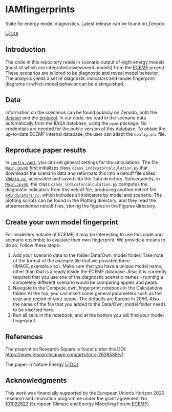 # IAMfingerprints
Suite for energy model diagnostics. Latest release can be found on Zenodo:

[![DOI](https://zenodo.org/badge/DOI/10.5281/zenodo.8220167.svg)](https://doi.org/10.5281/zenodo.8220167)

## Introduction
The code in this repository reads in scenario output of eight energy models (most of which are integrated assessment models) from the [ECEMF](https://www.ecemf.eu/) project. These scenarios are tailored to be diagnostic and reveal model behavior. The analysis yields a set of diagnostic indicators and model fingerprint diagrams in which model behavior can be distinguished.

## Data
Information on the scenarios can be found publicly on Zenodo, both the [dataset](https://zenodo.org/record/7634845) and the [protocol](https://doi.org/10.5281/zenodo.6782373). In our code, we read in the scenario data automatically from the IIASA database, using the `pyam` package. No credentials are needed for the public version of this database. To obtain the up-to-date ECEMF internal database, the user can adapt the `config.ini` file.

## Reproduce paper results
In [`config.yaml`](Configuration/config.yaml), you can set general settings for the calculations. The file [`Main.ipynb`](Calculations/Main.ipynb) first initializes class `class_indicatorcalculation.py` that downloads the scenario data and reformats this into a netcdf file called [`XRdata.nc`](Data/Handling/XRdata.nc), accessible and saved into the Data directory. Subsequently, in [`Main.ipynb`](Calculations/Main.ipynb), the class `class_indicatorcalculation.py` computes the diagnostic indicators from this netcdf file, producing another netcdf file [`XRindicators.nc`](Data/Output/XRindicators.nc), which includes all indicators by model and scenario. The plotting scripts can be found in the Plotting directory, and they read the aforementioned netcdf files, storing the figures in the Figures directory.

## Create your own model fingerprint
For modellers outside of ECEMF, it may be interesting to use this code and scenario ensemble to evaluate their own fingerprint. We provide a means to do so. Follow these steps:
 <ol>
  <li>Add your scenario data to the folder Data/Own_model folder. Take note of the format of the example file that we provided there (IMAGE_example.xlsx). Make sure that you have a unique model name, other than that is already inside the ECEMF database. Also, it is currently required that you use one of the diagnostic scenario names - running a completely different scenario would be comparing apples and pears.</li>
  <li>Navigate to the Compute_own_fingerprint notebook in the Calculations folder. At the top, you can insert some general parameters such as the year and region of your scope. The defaults are Europe in 2050. Also the name of the file that you added to the Data/Own_model folder needs to be inserted here.</li>
  <li>Run all cells in the notebook, and at the bottom you will find your model fingerprint.</li>
</ol>

## References
The preprint on Research Square is found under this DOI:
https://www.researchsquare.com/article/rs-2638588/v1.

The paper in Nature Energy
[![DOI](https://www.nature.com/articles/s41560-023-01399-1)](https://doi.org/10.1038/s41560-023-01399-1)

## Acknowledgments

This work was financially supported by the European Union’s Horizon 2020 research and innovation programme under the grant agreement No [101022622](https://cordis.europa.eu/project/id/101022622) (European Climate and Energy Modelling Forum [ECEMF](https://ecemf.eu/)).

